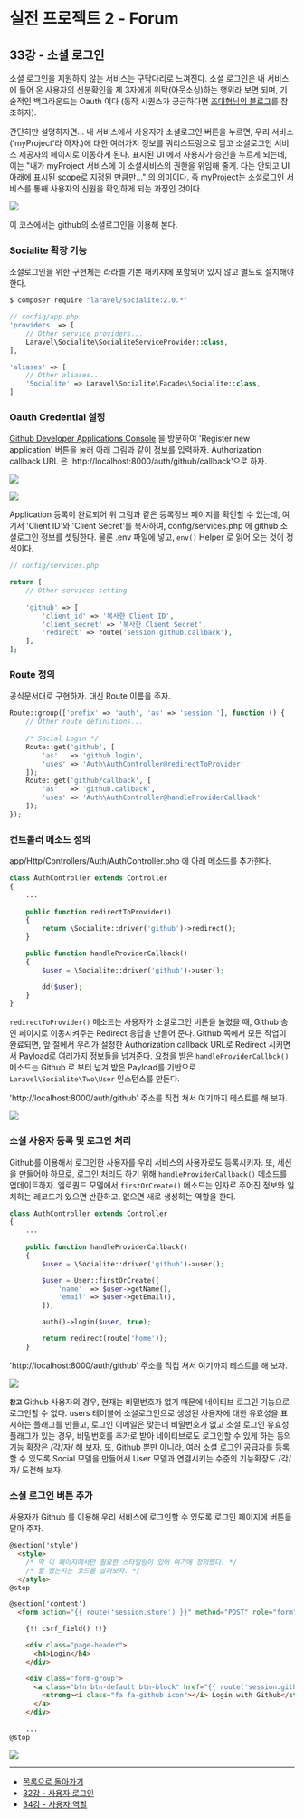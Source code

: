 # 실전 프로젝트 2 - Forum

## 33강 - 소셜 로그인

소셜 로그인을 지원하지 않는 서비스는 구닥다리로 느껴진다. 소셜 로그인은 내 서비스에 들어 온 사용자의 신분확인을 제 3자에게 위탁(아웃소싱)하는 행위라 보면 되며, 기술적인 백그라운드는 Oauth 이다 (동작 시퀀스가 궁금하다면 [조대협님의 블로그](http://bcho.tistory.com/913)를 참조하자). 

간단히만 설명하자면... 내 서비스에서 사용자가 소셜로그인 버튼을 누르면, 우리 서비스('myProject'라 하자.)에 대한 여러가지 정보를 쿼리스트링으로 담고 소셜로그인 서비스 제공자의 페이지로 이동하게 된다. 표시된 UI 에서 사용자가 승인을 누르게 되는데, 이는 "내가 myProject 서비스에 이 소셜서비스의 권한을 위임해 줄게. 다는 안되고 UI 아래에 표시된 scope로 지정된 만큼만..." 의 의미이다. 즉 myProject는 소셜로그인 서비스를 통해 사용자의 신원을 확인하게 되는 과정인 것이다. 

![](33-social-login-img-03.png)

이 코스에서는 github의 소셜로그인을 이용해 본다.

### Socialite 확장 기능

소셜로그인을 위한 구현체는 라라벨 기본 패키지에 포함되어 있지 않고 별도로 설치해야 한다.

```bash
$ composer require "laravel/socialite:2.0.*"
```

```php
// config/app.php
'providers' => [
    // Other service providers...
    Laravel\Socialite\SocialiteServiceProvider::class,
],

'aliases' => [
    // Other aliases...
    'Socialite' => Laravel\Socialite\Facades\Socialite::class,
]
```

### Oauth Credential 설정

[Github Developer Applications Console](https://github.com/settings/developers) 을 방문하여 'Register new application' 버튼을 눌러 아래 그림과 같이 정보를 입력하자. Authorization callback URL 은 'http://localhost:8000/auth/github/callback'으로 하자.

![](33-social-login-img-01.png)

![](33-social-login-img-02.png)

Application 등록이 완료되어 위 그림과 같은 등록정보 페이지를 확인할 수 있는데, 여기서 'Client ID'와 'Client Secret'를 복사하여, config/services.php 에 github 소셜로그인 정보를 셋팅한다. 물론 .env 파일에 넣고, `env()` Helper 로 읽어 오는 것이 정석이다.

```php
// config/services.php

return [
    // Other services setting
    
    'github' => [
        'client_id' => '복사한 Client ID',
        'client_secret' => '복사한 Client Secret',
        'redirect' => route('session.github.callback'),
    ],
];
```

### Route 정의

공식문서대로 구현하자. 대신 Route 이름을 주자.

```php
Route::group(['prefix' => 'auth', 'as' => 'session.'], function () {
    // Other route definitions...
    
    /* Social Login */
    Route::get('github', [
        'as'   => 'github.login',
        'uses' => 'Auth\AuthController@redirectToProvider'
    ]);
    Route::get('github/callback', [
        'as'   => 'github.callback',
        'uses' => 'Auth\AuthController@handleProviderCallback'
    ]);
});
```

### 컨트롤러 메소드 정의

app/Http/Controllers/Auth/AuthController.php 에 아래 메소드를 추가한다.

```php
class AuthController extends Controller
{
    ...
    
    public function redirectToProvider()
    {
        return \Socialite::driver('github')->redirect();
    }

    public function handleProviderCallback()
    {
        $user = \Socialite::driver('github')->user();

        dd($user);
    }
}
```

`redirectToProvider()` 메소드는 사용자가 소셜로그인 버튼을 눌렀을 때, Github 승인 페이지로 이동시켜주는 Redirect 응답을 만들어 준다. Github 쪽에서 모든 작업이 완료되면, 앞 절에서 우리가 설정한 Authorization callback URL로 Redirect 시키면서 Payload로 여러가지 정보들을 넘겨준다. 요청을 받은 `handleProviderCallbck()` 메소드는 Github 로 부터 넘겨 받은 Payload를 기반으로 `Laravel\Socialite\Two\User` 인스턴스를 만든다.
 
'http://localhost:8000/auth/github' 주소를 직접 쳐서 여기까지 테스트를 해 보자.
 
![](33-social-login-img-04.png)

### 소셜 사용자 등록 및 로그인 처리

Github를 이용해서 로그인한 사용자를 우리 서비스의 사용자로도 등록시키자. 또, 세션을 만들어야 하므로, 로그인 처리도 하기 위해 `handleProviderCallback()` 메소드를 업데이트하자. 엘로퀀드 모델에서 `firstOrCreate()` 메소드는 인자로 주어진 정보와 일치하는 레코드가 있으면 반환하고, 없으면 새로 생성하는 역할을 한다.

```php
class AuthController extends Controller
{
    ...
    
    public function handleProviderCallback()
    {
        $user = \Socialite::driver('github')->user();

        $user = User::firstOrCreate([
            'name'  => $user->getName(),
            'email' => $user->getEmail(),
        ]);

        auth()->login($user, true);

        return redirect(route('home'));
    }
```

'http://localhost:8000/auth/github' 주소를 직접 쳐서 여기까지 테스트를 해 보자.
 
![](33-social-login-img-05.png)

**`참고`** Github 사용자의 경우, 현재는 비밀번호가 없기 때문에 네이티브 로그인 기능으로 로그인할 수 없다. users 테이블에 소셜로그인으로 생성된 사용자에 대한 유효성을 표시하는 플래그를 만들고, 로그인 이메일은 맞는데 비밀번호가 없고 소셜 로그인 유효성 플래그가 있는 경우, 비밀번호를 추가로 받아 네이티브로도 로그인할 수 있게 하는 등의 기능 확장은 /각/자/ 해 보자. 또, Github 뿐만 아니라, 여러 소셜 로그인 공급자를 등록할 수 있도록 Social 모델을 만들어서 User 모델과 연결시키는 수준의 기능확장도 /각/자/ 도전해 보자.

### 소셜 로그인 버튼 추가

사용자가 Github 를 이용해 우리 서비스에 로그인할 수 있도록 로그인 페이지에 버튼을 달아 주자.

```html
@section('style')
  <style>
    /* 딱 이 페이지에서만 필요한 스타일링이 있어 여기에 정의했다. */
    /* 뭘 했는지는 코드를 살펴보자. */
  </style>
@stop

@section('content')
  <form action="{{ route('session.store') }}" method="POST" role="form" class="form-auth">

    {!! csrf_field() !!}

    <div class="page-header">
      <h4>Login</h4>
    </div>

    <div class="form-group">
      <a class="btn btn-default btn-block" href="{{ route('session.github.login') }}">
        <strong><i class="fa fa-github icon"></i> Login with Github</strong>
      </a>
    </div>
    
    ...
@stop
```

![](33-social-login-img-06.png)

<!--@start-->
---

- [목록으로 돌아가기](../readme.md)
- [32강 - 사용자 로그인](32-login.md)
- [34강 - 사용자 역할](34-role.md)
<!--@end-->

 
 
